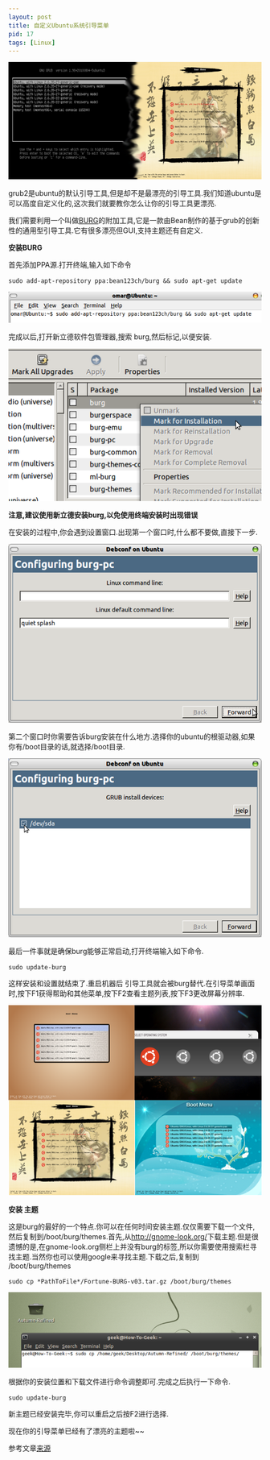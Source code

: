 ```yaml
---
layout: post
title: 自定义Ubuntu系统引导菜单
pid: 17
tags: [Linux]
---
```

![](/uploads/2011/03/24_32.png)

grub2是ubuntu的默认引导工具,但是却不是最漂亮的引导工具.我们知道ubuntu是可以高度自定义化的,这次我们就要教你怎么让你的引导工具更漂亮.

我们需要利用一个叫做[BURG](http://www.burgloader.com/)的附加工具,它是一款由Bean制作的基于grub的创新性的通用型引导工具.它有很多漂亮但GUI,支持主题还有自定义.

**安装BURG**

首先添加PPA源.打开终端,输入如下命令

    sudo add-apt-repository ppa:bean123ch/burg && sudo apt-get update

![](/uploads/2011/03/24_13.png)

完成以后,打开新立德软件包管理器,搜索 burg,然后标记,以便安装.

![](/uploads/2011/03/24_14.png)

**注意,建议使用新立德安装burg,以免使用终端安装时出现错误**

在安装的过程中,你会遇到设置窗口.出现第一个窗口时,什么都不要做,直接下一步.

![](/uploads/2011/03/24_15.png)

第二个窗口时你需要告诉burg安装在什么地方.选择你的ubuntu的根驱动器,如果你有/boot目录的话,就选择/boot目录.

![](/uploads/2011/03/24_16.png)

最后一件事就是确保burg能够正常启动,打开终端输入如下命令.

    sudo update-burg

这样安装和设置就结束了.重启机器后 引导工具就会被burg替代.在引导菜单画面时,按下F1获得帮助和其他菜单,按下F2查看主题列表,按下F3更改屏幕分辨率.

![](/uploads/2011/03/24_17.png)

**安装 主题**

这是burg的最好的一个特点.你可以在任何时间安装主题.仅仅需要下载一个文件,然后复制到/boot/burg/themes.首先,从<http://gnome-look.org/>下载主题.但是很遗憾的是,在gnome-look.org侧栏上并没有burg的标签,所以你需要使用搜索栏寻找主题.当然你也可以使用google来寻找主题.下载之后,复制到 /boot/burg/themes

    sudo cp *PathToFile*/Fortune-BURG-v03.tar.gz /boot/burg/themes

![](/uploads/2011/03/24_18.png)

根据你的安装位置和下载文件进行命令调整即可.完成之后执行一下命令.

    sudo update-burg

新主题已经安装完毕,你可以重启之后按F2进行选择.

现在你的引导菜单已经有了漂亮的主题啦~~

参考文章[来源](http://www.howtogeek.com/howto/45164/how-to-customize-the-ubuntu-bootloader-screen/)
